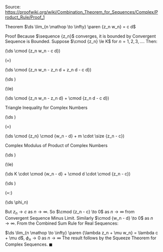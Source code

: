 # 

Source: https://proofwiki.org/wiki/Combination_Theorem_for_Sequences/Complex/Product_Rule/Proof_1

Theorem
$\ds \lim_{n \mathop \to \infty} \paren {z_n w_n} = c d$


Proof
Because $\sequence {z_n}$ converges, it is bounded by Convergent Sequence is Bounded.
Suppose $\cmod {z_n} \le K$ for $n = 1, 2, 3, \ldots$.
Then:














\(\ds \cmod {z_n w_n - c d}\)

\(=\)







\(\ds \cmod {z_n w_n - z_n d + z_n d - c d}\)




















\(\ds \)

\(\le\)







\(\ds \cmod {z_n w_n - z_n d} + \cmod {z_n d - c d}\)





Triangle Inequality for Complex Numbers














\(\ds \)

\(=\)







\(\ds \cmod {z_n} \cmod {w_n - d} + m \cdot \size {z_n - c}\)





Complex Modulus of Product of Complex Numbers














\(\ds \)

\(\le\)







\(\ds K \cdot \cmod {w_n - d} + \cmod d \cdot \cmod {z_n - c}\)




















\(\ds \)

\(=:\)







\(\ds \phi_n\)










But $z_n \to c$ as $n \to \infty$.
So $\cmod {z_n - c} \to 0$ as $n \to \infty$ from Convergent Sequence Minus Limit.
Similarly $\cmod {w_n - d} \to 0$ as $n \to \infty$.
From the Combined Sum Rule for Real Sequences:

$\ds \lim_{n \mathop \to \infty} \paren {\lambda z_n + \mu w_n} = \lambda c + \mu d$, $\phi_n \to 0$ as $n \to \infty$
The result follows by the Squeeze Theorem for Complex Sequences.
$\blacksquare$





